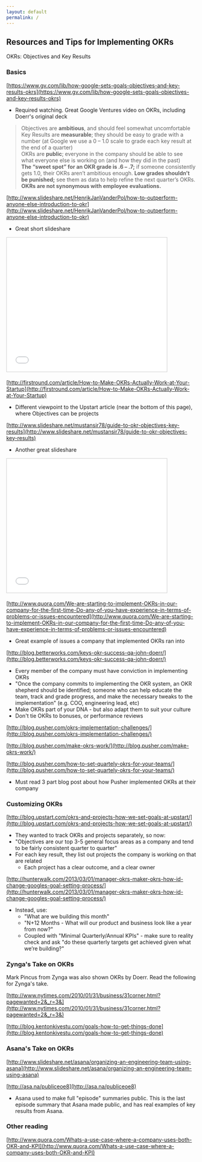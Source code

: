 ```yaml
---
layout: default
permalink: /
---
```


## Resources and Tips for Implementing OKRs

OKRs: Objectives and Key Results

### Basics

[https://www.gv.com/lib/how-google-sets-goals-objectives-and-key-results-okrs](https://www.gv.com/lib/how-google-sets-goals-objectives-and-key-results-okrs)

  * Required watching. Great Google Ventures video on OKRs, including Doerr's original deck

  > Objectives are **ambitious**, and should feel somewhat uncomfortable  
  > Key Results are **measurable**; they should be easy to grade with a number (at Google we use a 0 – 1.0 scale to grade each key result at the end of a quarter)  
  > OKRs are **public**; everyone in the company should be able to see what everyone else is working on (and how they did in the past)  
  > **The “sweet spot” for an OKR grade is .6 – .7;** if someone consistently gets 1.0, their OKRs aren’t ambitious enough. **Low grades shouldn’t be punished;** see them as data to help refine the next quarter’s OKRs.  
  > **OKRs are not synonymous with employee evaluations.**

[http://www.slideshare.net/HenrikJanVanderPol/how-to-outperform-anyone-else-introduction-to-okr](http://www.slideshare.net/HenrikJanVanderPol/how-to-outperform-anyone-else-introduction-to-okr)

  * Great short slideshare

<iframe src="//www.slideshare.net/slideshow/embed_code/35789205" width="425" height="355" frameborder="0" marginwidth="0" marginheight="0" scrolling="no" style="border:1px solid #CCC; border-width:1px; margin-bottom:5px; max-width: 100%;" allowfullscreen> </iframe>

[http://firstround.com/article/How-to-Make-OKRs-Actually-Work-at-Your-Startup](http://firstround.com/article/How-to-Make-OKRs-Actually-Work-at-Your-Startup)

  * Different viewpoint to the Upstart article (near the bottom of this page), where Objectives can be projects

[http://www.slideshare.net/mustansir78/guide-to-okr-objectives-key-results](http://www.slideshare.net/mustansir78/guide-to-okr-objectives-key-results)

  * Another great slideshare

<iframe src="//www.slideshare.net/slideshow/embed_code/37531569" width="425" height="355" frameborder="0" marginwidth="0" marginheight="0" scrolling="no" style="border:1px solid #CCC; border-width:1px; margin-bottom:5px; max-width: 100%;" allowfullscreen> </iframe>

[http://www.quora.com/We-are-starting-to-implement-OKRs-in-our-company-for-the-first-time-Do-any-of-you-have-experience-in-terms-of-problems-or-issues-encountered](http://www.quora.com/We-are-starting-to-implement-OKRs-in-our-company-for-the-first-time-Do-any-of-you-have-experience-in-terms-of-problems-or-issues-encountered)

  * Great example of issues a company that implemented OKRs ran into

[http://blog.betterworks.com/keys-okr-success-qa-john-doerr/](http://blog.betterworks.com/keys-okr-success-qa-john-doerr/)

  * Every member of the company must have conviction in implementing OKRs
  * "Once the company commits to implementing the OKR system, an OKR shepherd should be identified; someone who can help educate the team, track and grade progress, and make the necessary tweaks to the implementation" (e.g. COO, engineering lead, etc)
  * Make OKRs part of your DNA - but also adapt them to suit your culture
  * Don't tie OKRs to bonuses, or performance reviews

[http://blog.pusher.com/okrs-implementation-challenges/](http://blog.pusher.com/okrs-implementation-challenges/)

[http://blog.pusher.com/make-okrs-work/](http://blog.pusher.com/make-okrs-work/)

[http://blog.pusher.com/how-to-set-quartely-okrs-for-your-teams/](http://blog.pusher.com/how-to-set-quartely-okrs-for-your-teams/)

  * Must read 3 part blog post about how Pusher implemented OKRs at their company

### Customizing OKRs

[http://blog.upstart.com/okrs-and-projects-how-we-set-goals-at-upstart/](http://blog.upstart.com/okrs-and-projects-how-we-set-goals-at-upstart/)

  * They wanted to track OKRs and projects separately, so now:
  * "Objectives are our top 3-5 general focus areas as a company and tend to be fairly consistent quarter to quarter"
  * For each key result, they list out projects the company is working on that are related
    * Each project has a clear outcome, and a clear owner

[http://hunterwalk.com/2013/03/01/manager-okrs-maker-okrs-how-id-change-googles-goal-setting-process/](http://hunterwalk.com/2013/03/01/manager-okrs-maker-okrs-how-id-change-googles-goal-setting-process/)

  * Instead, use:
    * "What are we building this month"
    * "N+12 Months - What will our product and business look like a year from now?"
    * Coupled with "Minimal Quarterly/Annual KPIs" - make sure to reality check and ask "do these quarterly targets get achieved given what we’re building?"

### Zynga's Take on OKRs

Mark Pincus from Zynga was also shown OKRs by Doerr. Read the following for Zynga's take.

[http://www.nytimes.com/2010/01/31/business/31corner.html?pagewanted=2&_r=3&](http://www.nytimes.com/2010/01/31/business/31corner.html?pagewanted=2&_r=3&)

[http://blog.kentonkivestu.com/goals-how-to-get-things-done](http://blog.kentonkivestu.com/goals-how-to-get-things-done)

### Asana's Take on OKRs

[http://www.slideshare.net/asana/organizing-an-engineering-team-using-asana](http://www.slideshare.net/asana/organizing-an-engineering-team-using-asana)

[http://asa.na/publiceoe8](http://asa.na/publiceoe8)

  * Asana used to make full "episode" summaries public. This is the last episode summary that Asana made public, and has real examples of key results from Asana.

### Other reading

[http://www.quora.com/Whats-a-use-case-where-a-company-uses-both-OKR-and-KPI](http://www.quora.com/Whats-a-use-case-where-a-company-uses-both-OKR-and-KPI)
